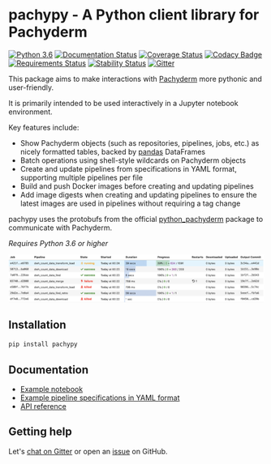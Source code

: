# pachypy - A Python client library for Pachyderm

[![Python 3.6](https://img.shields.io/badge/python-3.6+-blue.svg)](#)
[![Documentation Status](https://readthedocs.org/projects/pachypy/badge/?version=latest)](https://pachypy.readthedocs.io/en/latest/?badge=latest)
[![Coverage Status](https://img.shields.io/codecov/c/github/itssimon/pachypy.svg)](https://codecov.io/gh/itssimon/pachypy)
[![Codacy Badge](https://img.shields.io/codacy/grade/889241976fca40a18591be7db43698fe.svg)](https://app.codacy.com/app/itssimon/pachypy)
[![Requirements Status](https://requires.io/github/itssimon/pachypy/requirements.svg?branch=master)](https://requires.io/github/itssimon/pachypy/requirements/?branch=master)
[![Stability Status](https://img.shields.io/badge/stability-alpha-yellow.svg)](#)
[![Gitter](https://badges.gitter.im/pachypy/community.svg)](https://gitter.im/pachypy/community)

This package aims to make interactions with [Pachyderm](https://github.com/pachyderm/pachyderm) more pythonic and user-friendly.

It is primarily intended to be used interactively in a Jupyter notebook environment.

Key features include:

- Show Pachyderm objects (such as repositories, pipelines, jobs, etc.) as nicely formatted tables, backed by [pandas](https://github.com/pandas-dev/pandas) DataFrames
- Batch operations using shell-style wildcards on Pachyderm objects
- Create and update pipelines from specifications in YAML format, supporting multiple pipelines per file
- Build and push Docker images before creating and updating pipelines
- Add image digests when creating and updating pipelines to ensure the latest images are used in pipelines without requiring a tag change

pachypy uses the protobufs from the official [python_pachyderm](https://github.com/pachyderm/python-pachyderm) package to communicate with Pachyderm.

*Requires Python 3.6 or higher*

![PrettyPachydermClient.list_jobs()](examples/list_jobs_screenshot.png?raw=true)

## Installation

```bash
pip install pachypy
```

## Documentation

- [Example notebook](https://github.com/itssimon/pachypy/blob/master/examples/usage.ipynb)
- [Example pipeline specifications in YAML format](https://github.com/itssimon/pachypy/blob/master/examples/pipelines.yaml)
- [API reference](https://pachypy.readthedocs.io/en/latest/index.html)

## Getting help

Let's [chat on Gitter](https://gitter.im/pachypy/community) or open an [issue](https://github.com/itssimon/pachypy/issues) on GitHub.